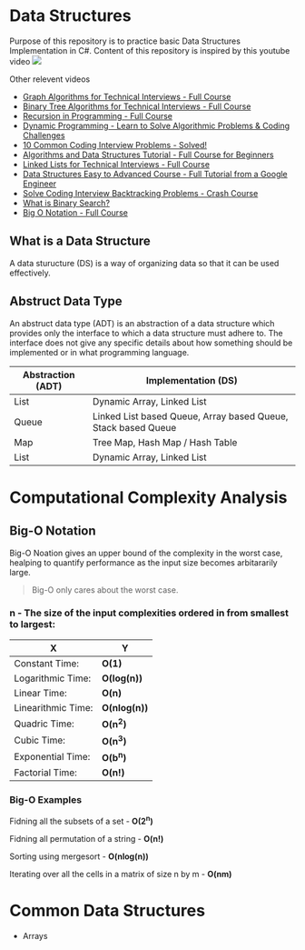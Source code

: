 # Data Structures
Purpose of this repository is to practice basic Data Structures Implementation in C#. 
Content of this repository is inspired by this youtube video 
[![](http://img.youtube.com/vi/RBSGKlAvoiM/0.jpg)](http://www.youtube.com/watch?v=RBSGKlAvoiM "")

Other relevent videos
- [Graph Algorithms for Technical Interviews - Full Course](https://www.youtube.com/watch?v=tWVWeAqZ0WU)
- [Binary Tree Algorithms for Technical Interviews - Full Course](https://www.youtube.com/watch?v=fAAZixBzIAI)
- [Recursion in Programming - Full Course](https://www.youtube.com/watch?v=IJDJ0kBx2LM)
- [Dynamic Programming - Learn to Solve Algorithmic Problems & Coding Challenges](https://www.youtube.com/watch?v=oBt53YbR9Kk)
- [10 Common Coding Interview Problems - Solved!](https://www.youtube.com/watch?v=Peq4GCPNC5c)
- [Algorithms and Data Structures Tutorial - Full Course for Beginners](https://www.youtube.com/watch?v=8hly31xKli0)
- [Linked Lists for Technical Interviews - Full Course](https://www.youtube.com/watch?v=Hj_rA0dhr2I)
- [Data Structures Easy to Advanced Course - Full Tutorial from a Google Engineer](https://www.youtube.com/watch?v=RBSGKlAvoiM)
- [Solve Coding Interview Backtracking Problems - Crash Course](https://www.youtube.com/watch?v=A80YzvNwqXA)
- [What is Binary Search?](https://www.youtube.com/watch?v=KsoUiNv1SZA)
- [Big O Notation - Full Course](https://www.youtube.com/watch?v=Mo4vesaut8g)

## What is a Data Structure
A data sturucture (DS) is a way of organizing data so that it can be used effectively.

## Abstruct Data Type
An abstruct data type (ADT) is an abstraction of a data structure which provides only the interface to which a data structure must adhere to. 
The interface does not give any specific details about how something should be implemented or in what programming language.



| Abstraction (ADT) | Implementation (DS) |
| --- | --- |
| List | Dynamic Array, Linked List |
| Queue | Linked List based Queue, Array based Queue, Stack based Queue |
| Map | Tree Map, Hash Map / Hash Table |
| List | Dynamic Array, Linked List |

# Computational Complexity Analysis

## Big-O Notation
Big-O Noation gives an upper bound of the complexity in the worst case, healping to quantify performance as the input size becomes arbitararily large. 

> Big-O only cares about the worst case.

### n - The size of the input complexities ordered in from smallest to largest:

|  X  |  Y  |
| --- | --- |
| Constant Time: | **O(1)** |
| Logarithmic Time: | **O(log(n))** |
| Linear Time: | **O(n)** |
| Linearithmic Time: | **O(nlog(n))** |
| Quadric Time: | **O(n<sup>2</sup>)** |
| Cubic Time: | **O(n<sup>3</sup>)** |
| Exponential Time: | **O(b<sup>n</sup>)** |
| Factorial Time: | **O(n!)** |


### Big-O Examples
Fidning all the subsets of a set - **O(2<sup>n</sup>)**

Fidning all permutation of a string - **O(n!)**

Sorting using mergesort - **O(nlog(n))**

Iterating over all the cells in a matrix of size n by m - **O(nm)**


# Common Data Structures

- Arrays
